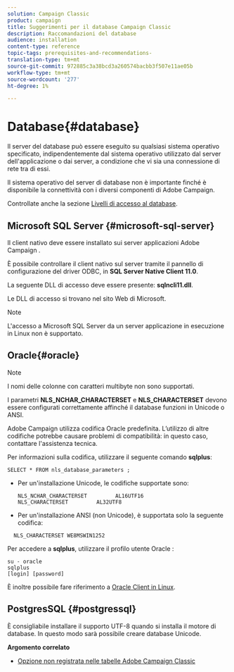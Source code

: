 ```yaml
---
solution: Campaign Classic
product: campaign
title: Suggerimenti per il database Campaign Classic
description: Raccomandazioni del database
audience: installation
content-type: reference
topic-tags: prerequisites-and-recommendations-
translation-type: tm+mt
source-git-commit: 972885c3a38bcd3a260574bacbb3f507e11ae05b
workflow-type: tm+mt
source-wordcount: '277'
ht-degree: 1%

---
```



# Database{#database}

Il server del database può essere eseguito su qualsiasi sistema operativo specificato, indipendentemente dal sistema operativo utilizzato dal server dell&#39;applicazione o dai server, a condizione che vi sia una connessione di rete tra di essi.

Il sistema operativo del server di database non è importante finché è disponibile la connettività con i diversi componenti di  Adobe Campaign.

Controllate anche la sezione [Livelli di accesso al database](../../installation/using/prerequisites-of-campaign-installation-in-linux.md#database-access-layers).

## Microsoft SQL Server {#microsoft-sql-server}

Il client nativo deve essere installato sui server applicazioni Adobe Campaign .

È possibile controllare il client nativo sul server tramite il pannello di configurazione del driver ODBC, in **SQL Server Native Client 11.0**.

La seguente DLL di accesso deve essere presente: **sqlncli11.dll**.

Le DLL di accesso si trovano nel sito Web di Microsoft.

>[!NOTE]
>
>L&#39;accesso a Microsoft SQL Server da un server applicazione in esecuzione in Linux non è supportato.

##  Oracle{#oracle}

>[!NOTE]
>
>I nomi delle colonne con caratteri multibyte non sono supportati.

I parametri **NLS_NCHAR_CHARACTERSET** e **NLS_CHARACTERSET** devono essere configurati correttamente affinché il database funzioni in Unicode o ANSI.

 Adobe Campaign utilizza  codifica Oracle predefinita. L’utilizzo di altre codifiche potrebbe causare problemi di compatibilità: in questo caso, contattare l&#39;assistenza tecnica.

Per informazioni sulla codifica, utilizzare il seguente comando **sqlplus**:

```
SELECT * FROM nls_database_parameters ;
```

* Per un&#39;installazione Unicode, le codifiche supportate sono:

   ```
   NLS_NCHAR_CHARACTERSET         AL16UTF16
   NLS_CHARACTERSET         AL32UTF8
   ```

* Per un&#39;installazione ANSI (non Unicode), è supportata solo la seguente codifica:

```
  NLS_CHARACTERSET WE8MSWIN1252
```

Per accedere a **sqlplus**, utilizzare il profilo utente Oracle :

```
su - oracle 
sqlplus 
[login] [password]
```

È inoltre possibile fare riferimento a [ Oracle Client in Linux](../../installation/using/installing-packages-with-linux.md#oracle-client-in-linux).

## PostgresSQL {#postgressql}

È consigliabile installare il supporto UTF-8 quando si installa il motore di database. In questo modo sarà possibile creare database Unicode.

**Argomento correlato**

* [Opzione non registrata nelle tabelle Adobe Campaign Classic](https://helpx.adobe.com/campaign/kb/unlogged-tables-classic.html)
